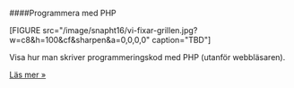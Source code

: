 ####Programmera med PHP

[FIGURE src="/image/snapht16/vi-fixar-grillen.jpg?w=c8&h=100&cf&sharpen&a=0,0,0,0" caption="TBD"]

Visa hur man skriver programmeringskod med PHP (utanför webbläsaren).

[Läs mer »](#)
